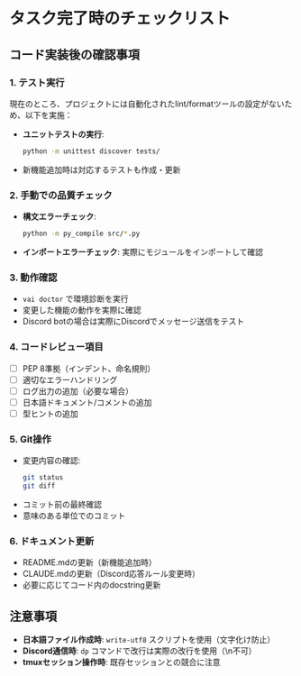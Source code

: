 # タスク完了時のチェックリスト

## コード実装後の確認事項

### 1. テスト実行
現在のところ、プロジェクトには自動化されたlint/formatツールの設定がないため、以下を実施：

- **ユニットテストの実行**:
  ```bash
  python -m unittest discover tests/
  ```
- 新機能追加時は対応するテストも作成・更新

### 2. 手動での品質チェック
- **構文エラーチェック**: 
  ```bash
  python -m py_compile src/*.py
  ```
- **インポートエラーチェック**: 実際にモジュールをインポートして確認

### 3. 動作確認
- `vai doctor` で環境診断を実行
- 変更した機能の動作を実際に確認
- Discord botの場合は実際にDiscordでメッセージ送信をテスト

### 4. コードレビュー項目
- [ ] PEP 8準拠（インデント、命名規則）
- [ ] 適切なエラーハンドリング
- [ ] ログ出力の追加（必要な場合）
- [ ] 日本語ドキュメント/コメントの追加
- [ ] 型ヒントの追加

### 5. Git操作
- 変更内容の確認:
  ```bash
  git status
  git diff
  ```
- コミット前の最終確認
- 意味のある単位でのコミット

### 6. ドキュメント更新
- README.mdの更新（新機能追加時）
- CLAUDE.mdの更新（Discord応答ルール変更時）
- 必要に応じてコード内のdocstring更新

## 注意事項
- **日本語ファイル作成時**: `write-utf8` スクリプトを使用（文字化け防止）
- **Discord通信時**: `dp` コマンドで改行は実際の改行を使用（\n不可）
- **tmuxセッション操作時**: 既存セッションとの競合に注意